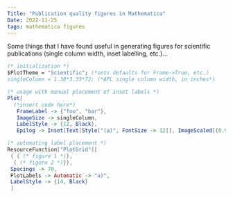 ```yaml
---
Title: "Publication quality figures in Mathematica"
Date: 2022-11-25
tags: mathematica figures
---
```


Some things that I have found useful in generating figures for scientific publications (single column width, inset labelling, etc.)...

```mathematica
(* initialization *)
$PlotTheme = "Scientific"; (*sets defaults for Frame->True, etc.)
singleColumn = 1.38*3.35*72; (*APL single column width, in inches*)

(* usage with manual placement of inset labels *)
Plot[
  (*insert code here*)
   FrameLabel -> {"foo", "bar"},
   ImageSize -> singleColumn, 
   LabelStyle -> {12, Black},
   Epilog -> Inset[Text[Style["(a)", FontSize -> 12]], ImageScaled[{0.9, 0.9}]]

(* automating label placement *)
ResourceFunction["PlotGrid"][
 { { (* figure 1 *)},
  { (* figure 2 *)}},
 Spacings -> 70,
 PlotLabels -> Automatic -> "a)",
 LabelStyle -> {14, Black}
 ]

 ```  